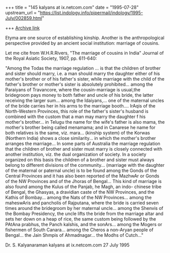 +++
title = "145 kalyans at ix.netcom.com"
date = "1995-07-28"
upstream_url = "https://list.indology.info/pipermail/indology/1995-July/002859.html"

+++
[Archive link](https://list.indology.info/pipermail/indology/1995-July/002859.html)

Etyma are one source of establishing kinship.
Another is the anthropological perspective provided
by an ancient social institution: marriage of cousins.

Let me cite from W.H.R.Rivers, "The marriage of
cousins in India" Journal of the Royal Asiatic Society,
1907, pp. 611-640:

"Among the Todas the marriage regulation ... is that the
children of brother and sister should marry, i.e. a man
should marry the daughter either of his mother's brother
or of his father's sister, while marriage with the child
of the father's brother or mother's sister is absolutely
prohibited... among the Paraiyans of Travancore, where
the cousin-marriage is usual,the bridegroom pays money to
both father and uncle of his bride, the latter receiving
the larger sum... among the Idaiyans,... one of the
maternal uncles of the bride carries her in his arms
to the marriage booth.... IrAqis of the North-Western
Provinces, this role of the father's sister's husband is
combined with the custom that a man may marry the
daughter f his mother's brother... in Telugu the 
name for the wife's father is also mama, the mother's
brother being called menamama; and in Canarese he name
for both relatives is the same, viz. mara... (kinship
system) of the Korwas (Northern India) shows a close
similarity... in which the mother's brother arranges the
marriage... In some parts of Australia the marriage
regulation that the children of brother and sister must
marry is closely connected with another institution,
viz. the dual organization of society. In a society
organized on this basis the children of a brother and
sister must always belong to different divisions of the
community... (marriage with the daughter of the 
maternal or paternal uncle) is to be found among the
Gonds of the Central Provinces and it has also been
reported of the MazhwAr or Gonds of the NW Provinces and
of the Jhoras of Bengal... This kind of marriage is also
found among the Kulus of the Panjab, he Magh, an indo-
chinese tribe of Bengal, the Ghasyas, a dravidian caste
of the NW Provinces, and the Kathis of Bombay... among
the Nats of the NW Provinces... among the maheswAris and
pancholis of Rajputana, where the bride is carried seven
times around the bridegroom by her maternal uncle...
among the Shenvis of the Bombay Presidency, the uncle
lifts the bride from the marriage altar and sets her 
down on a heap of rice, the same custom being 
followed by the PAtAna prabhus, the Panch
kalshis, and the sonArs... among the Mogers or 
fishermen of South Canara... among the Cheros 
a non-Aryan people of Bengal... the Jain
Shmpis of Ahmadnagar... the Modhs of Cutch..."


Dr. S. Kalyanaraman
kalyans at ix.netcom.com
27 July 1995








